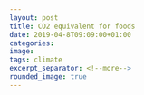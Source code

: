 ```yaml
---
layout: post
title: CO2 equivalent for foods
date: 2019-04-8T09:09:00+01:00
categories:
image:
tags: climate
excerpt_separator: <!--more-->
rounded_image: true
---
```


<div class="flourish-embed" data-src="visualisation/288166"></div>
<div class="flourish-embed" data-src="visualisation/288162"></div>
<div class="flourish-embed" data-src="visualisation/288111"></div>

<script src="https://public.flourish.studio/resources/embed.js"></script>
